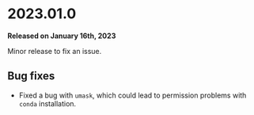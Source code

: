 # 2023.01.0

**Released on January 16th, 2023**

Minor release to fix an issue.

## Bug fixes

- Fixed a bug with `umask`, which could lead to permission problems with `conda` installation.
